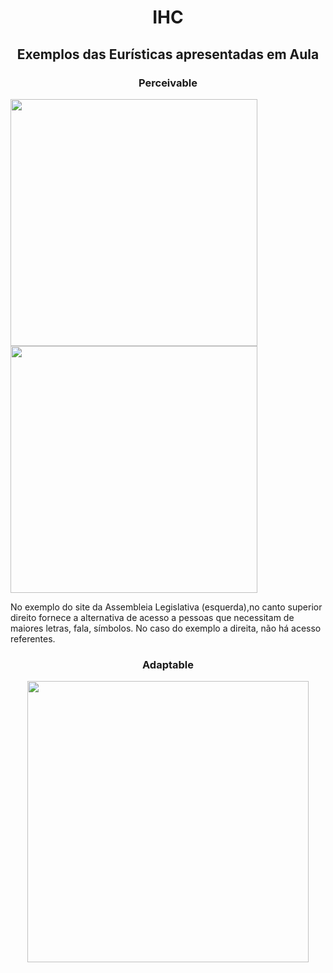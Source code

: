 <h1 align="center"> IHC </h1>
<h2 align="center"> Exemplos das Eurísticas apresentadas em Aula 
<h3 align="center"> Perceivable </h3>

  <p float="left">
  <img src="https://github.com/dantesjc/BERTOTTI/blob/main/Imagem1.jpg" width="395" /> 
  <img src="https://github.com/dantesjc/BERTOTTI/blob/main/Imagem2.jpg" width="395" /> 
    
</p>
  No exemplo do site da Assembleia Legislativa (esquerda),no canto superior direito fornece a alternativa de acesso a pessoas que necessitam de 
  maiores letras, fala, símbolos. No caso do exemplo a direita, não há acesso referentes.

   <h3 align="center"> Adaptable </h3>
  
  <p align="center"> <img src="https://github.com/dantesjc/BERTOTTI/blob/main/Google.png" width="450" /> 












